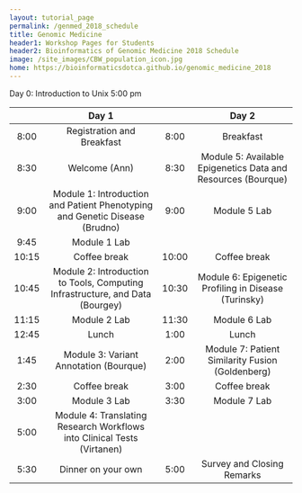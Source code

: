 ```yaml
---
layout: tutorial_page
permalink: /genmed_2018_schedule
title: Genomic Medicine
header1: Workshop Pages for Students
header2: Bioinformatics of Genomic Medicine 2018 Schedule
image: /site_images/CBW_population_icon.jpg
home: https://bioinformaticsdotca.github.io/genomic_medicine_2018
---
```


Day 0: Introduction to Unix 5:00 pm

| | **Day 1** | | **Day 2** |  
| :---: | :---: | :---: | :---: |  
| 8:00 | Registration and Breakfast | 8:00 | Breakfast |  
| 8:30 | Welcome (Ann) | 8:30 | Module 5: Available Epigenetics Data and Resources (Bourque) |  
| 9:00 | Module 1: Introduction and Patient Phenotyping and Genetic Disease (Brudno) | 9:00 | Module 5 Lab |  
| 9:45 | Module 1 Lab | | |
| 10:15 | Coffee break | 10:00 | Coffee break |  
| 10:45 | Module 2: Introduction to Tools, Computing Infrastructure, and Data (Bourgey)  | 10:30 | Module 6: Epigenetic Profiling in Disease (Turinsky) |  
| 11:15 | Module 2 Lab | 11:30 | Module 6 Lab |  
| 12:45 | Lunch | 1:00 | Lunch |  
| 1:45 | Module 3: Variant Annotation (Bourque)  | 2:00 | Module 7: Patient Similarity Fusion (Goldenberg) |  
| 2:30 | Coffee break | 3:00 | Coffee break |  
| 3:00 | Module 3 Lab | 3:30 | Module 7 Lab |  
| 5:00 | Module 4: Translating Research Workflows into Clinical Tests (Virtanen) | | |  
| 5:30 | Dinner on your own | 5:00 | Survey and Closing Remarks |       
